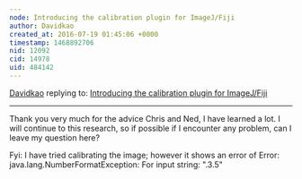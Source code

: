 ```yaml
---
node: Introducing the calibration plugin for ImageJ/Fiji
author: Davidkao
created_at: 2016-07-19 01:45:06 +0000
timestamp: 1468892706
nid: 12092
cid: 14978
uid: 484142
---
```




[Davidkao](../profile/Davidkao) replying to: [Introducing the calibration plugin for ImageJ/Fiji](../notes/nedhorning/07-22-2015/introducing-the-calibration-plugin-for-imagej-fiji)

----
Thank you very much for the advice Chris and Ned, I have learned a lot. I will continue to this research, so if possible if I encounter any problem, can I leave my question here?

Fyi: I have tried calibrating the image; however it shows an error of
Error: java.lang.NumberFormatException: For input string: ".3.5"